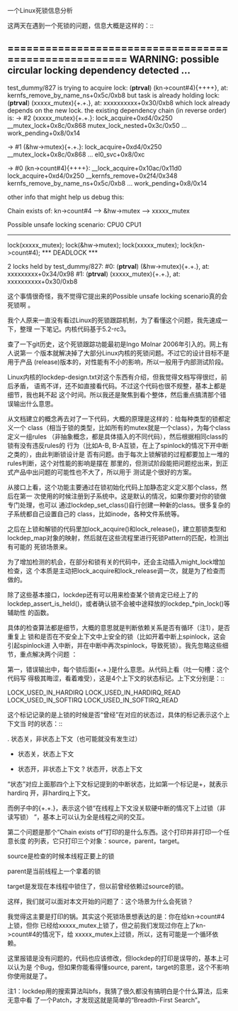     
一个Linux死锁信息分析

这两天在遇到一个死锁的问题，信息大概是这样的：::

  ======================================================
  WARNING: possible circular locking dependency detected
  ...
  ------------------------------------------------------
  test_dummy/827 is trying to acquire lock:
  (____ptrval____) (kn->count#4){++++}, at: kernfs_remove_by_name_ns+0x5c/0xb8
  but task is already holding lock: 
  (____ptrval____) (xxxxx_mutex){+.+.}, at: xxxxxxxxxx+0x30/0xb8
  which lock already depends on the new lock.
  the existing dependency chain (in reverse order) is:
  -> #2 (xxxxx_mutex){+.+.}:
  lock_acquire+0xd4/0x250
  __mutex_lock+0x8c/0x868
  mutex_lock_nested+0x3c/0x50
  ...
  work_pending+0x8/0x14

  -> #1 (&hw->mutex){+.+.}:
  lock_acquire+0xd4/0x250
  __mutex_lock+0x8c/0x868
  ...
  el0_svc+0x8/0xc

  -> #0 (kn->count#4){++++}:
  __lock_acquire+0x10ac/0x11d0
  lock_acquire+0xd4/0x250
  __kernfs_remove+0x2f4/0x348
  kernfs_remove_by_name_ns+0x5c/0xb8
  ...
  work_pending+0x8/0x14

  other info that might help us debug this:

  Chain exists of:
  kn->count#4 --> &hw->mutex --> xxxxx_mutex

  Possible unsafe locking scenario:
  CPU0                    CPU1
  ----                    ----
  lock(xxxxx_mutex);
  lock(&hw->mutex);
  lock(xxxxx_mutex);
  lock(kn->count#4);
  *** DEADLOCK ***

  2 locks held by test_dummy/827:
  #0: (____ptrval____) (&hw->mutex){+.+.}, at: xxxxxxxxx+0x34/0x98
  #1: (____ptrval____) (xxxxx_mutex){+.+.}, at: xxxxxxxxxx+0x30/0xb8

这个事情很奇怪，我不觉得它提出来的Possible unsafe locking scenario真的会死锁啊
。

我个人原来一直没有看过Linux的死锁跟踪机制，为了看懂这个问题，我先速成一下，整理
一下笔记。内核代码基于5.2-rc3。

查了一下git历史，这个死锁跟踪功能最初是Ingo Molnar 2006年引入的。网上有人说第一
个版本就解决掉了大部分Linux内核的死锁问题。不过它的设计目标不是用于产品
(release)版本的，对性能有不小的影响，所以一般用于内部测试阶段。

Linux内核的lockdep-design.txt对这个东西有介绍，但我觉得文档写得很烂，前后矛盾，
语焉不详，还不如直接看代码。不过这个代码也很不规整，基本上都是细节，我也耗不起
这个时间。所以我还是聚焦到看个整体，然后重点搞清那个错误输出什么意思。

从文档建立的概念再去对了一下代码，大概的原理是这样的：给每种类型的锁都定义一个
class（相当于锁的类型，比如所有的mutex就是一个class），为每个class定义一组rules
（非抽象概念，都是具体插入的不同代码），然后根据相同class的锁有没有违反rules的
行为（比如A-B, B-A互锁，在上了spinlock的情况下开中断之类的），由此判断锁设计是
否有问题。由于每次上锁解锁的过程都要加上一堆的rules判断，这个对性能的影响是摆在
那里的，但测试阶段能把问题挖出来，到正式产品中出问题的可能性也不大了，所以用于
测试是个很好的方案。

从接口上看，这个功能主要通过在锁初始化代码上加静态定义定义那个class，然后在第一
次使用的时候注册到子系统中。这是默认的情况，如果你要对你的锁做专门处理，也可以
通过lockdep_set_class()自行创建一种新的class。很多复杂的子系统都自己设置自己的
class，比如inode，各种文件系统等。

之后在上锁和解锁的代码里加lock_acquire()和lock_release()，建立那锁类型和
lockdep_map对象的映射，然后就在这些流程里进行死锁Pattern的匹配，检测出有可能的
死锁场景来。

为了增加检测的机会，在部分和锁有关的代码中，还会主动插入might_lock增加检查，这
个本质是主动把lock_acquire和lock_release调一次，就是为了检查而做的。

除了这些基本接口，lockdep还有可以用来检查某个锁肯定已经上了的
lockdep_assert_is_held()，或者确认锁不会被中途释放的lockdep_*pin_lock()等辅助性
的函数。

具体的检查算法都是细节，大概的意思就是判断依赖关系是否有循环（注1），是否重复上
锁和是否在不安全上下文中上安全的锁（比如开着中断上spinlock，这会引起spinlock进
入中断，并在中断中再次spinlock，导致死锁）。我先忽略这些细节，重点解决两个问题
：

第一，错误输出中，每个锁后面{+.+.}是什么意思。从代码上看（吐一句槽：这个代码写
得极其晦涩，看着难受），这是4个上下文的状态标记。上下文分别是：::

  LOCK_USED_IN_HARDIRQ
  LOCK_USED_IN_HARDIRQ_READ
  LOCK_USED_IN_SOFTIRQ
  LOCK_USED_IN_SOFTIRQ_READ

这个标记记录的是上锁的时候是否“曾经”在对应的状态过，具体的标记表示这个上下文当
时的状态：::

  . 状态关，非状态上下文（也可能就没有发生过）
  - 状态关，状态上下文
  + 状态开，非状态上下文
  ? 状态开，状态上下文

“状态”对应上面那四个上下文标记提到的中断状态，比如第一个标记是+，就表示hardirq
开，非hardirq上下文。

而例子中的{+.+.}，表示这个锁“在线程上下文没关软硬中断的情况下上过锁（非读写锁）
”，基本上可以认为全是线程之间的交互。

第二个问题是那个“Chain exists of”打印的是什么东西。这个打印并非打印一个任意长度
的列表，它只打印三个对象：source，parent，target。

source是检查的时候本线程正要上的锁

parent是当前线程上一个拿着的锁

target是发现在本线程中锁住了，但以前曾经依赖过source的锁。

这样，我们就可以面对本文开始的问题了：这个场景为什么会死锁？

我觉得这主要是打印的锅。其实这个死锁场景想表达的是：你在给kn->count#4上锁，但你
已经给xxxxx_mutex上锁了，但之前我们发现过你在上了kn->count#4的情况下，给
xxxxx_mutex上过锁，所以，这有可能是一个循环依赖。

这里报错是没有问题的，代码也应该修改，但lockdep的打印是误导的，基本上可以认为是
个Bug，但如果你能看得懂source, parent，target的意思，这个不影响你使用就是了。

注1：lockdep用的搜索算法叫bfs，我猜了很久都没有搞明白是个什么算法，后来无意中看
了一个Patch，才发现这就是简单的“Breadth-First Search”。
